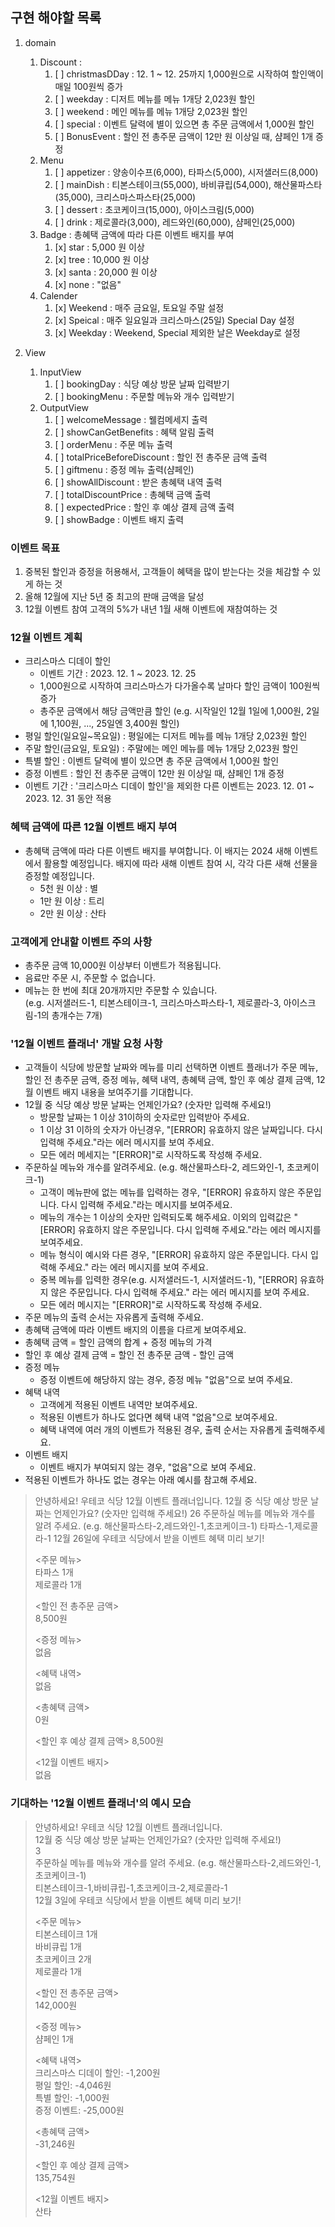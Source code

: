 ## 구현 해야할 목록
1. domain
   1. Discount : 
      1. [ ] christmasDDay : 12. 1 ~ 12. 25까지 1,000원으로 시작하여 할인액이 매일 100원씩 증가
      2. [ ] weekday : 디저트 메뉴를 메뉴 1개당 2,023원 할인
      3. [ ] weekend : 메인 메뉴를 메뉴 1개당 2,023원 할인
      4. [ ] special : 이벤트 달력에 별이 있으면 총 주문 금액에서 1,000원 할인
      5. [ ] BonusEvent : 할인 전 총주문 금액이 12만 원 이상일 때, 샴페인 1개 증정
   2. Menu
      1. [ ] appetizer : 양송이수프(6,000), 타파스(5,000), 시저샐러드(8,000)
      2. [ ] mainDish : 티본스테이크(55,000), 바비큐립(54,000), 해산물파스타(35,000), 크리스마스파스타(25,000)
      3. [ ] dessert : 초코케이크(15,000), 아이스크림(5,000)
      4. [ ] drink : 제로콜라(3,000), 레드와인(60,000), 샴페인(25,000)
   3. Badge : 총혜택 금액에 따라 다른 이벤트 배지를 부여
      1. [x] star : 5,000 원 이상
      2. [x] tree : 10,000 원 이상
      3. [x] santa : 20,000 원 이상
      4. [x] none : "없음"
   4. Calender
      1. [x] Weekend : 매주 금요일, 토요일 주말 설정
      2. [x] Speical : 매주 일요일과 크리스마스(25일) Special Day 설정
      3. [x] Weekday : Weekend, Special 제외한 날은 Weekday로 설정

2. View
   1. InputView
      1. [ ] bookingDay : 식당 예상 방문 날짜 입력받기
      2. [ ] bookingMenu : 주문할 메뉴와 개수 입력받기
   2. OutputView
      1. [ ] welcomeMessage : 웰컴메세지 출력 
      2. [ ] showCanGetBenefits : 혜택 알림 출력
      4. [ ] orderMenu : 주문 메뉴 출력
      5. [ ] totalPriceBeforeDiscount : 할인 전 총주문 금액 출력
      6. [ ] giftmenu : 증정 메뉴 출력(샴페인)
      7. [ ] showAllDiscount : 받은 총혜택 내역 출력
      8. [ ] totalDiscountPrice : 총혜택 금액 출력
      9. [ ] expectedPrice : 할인 후 예상 결제 금액 출력
      10. [ ] showBadge : 이벤트 배지 출력


### 이벤트 목표
1. 중복된 할인과 증정을 허용해서, 고객들이 혜택을 많이 받는다는 것을 체감할 수 있게 하는 것
2. 올해 12월에 지난 5년 중 최고의 판매 금액을 달성
3. 12월 이벤트 참여 고객의 5%가 내년 1월 새해 이벤트에 재참여하는 것

### 12월 이벤트 계획
- 크리스마스 디데이 할인
  - 이벤트 기간 : 2023. 12. 1 ~ 2023. 12. 25
  - 1,000원으로 시작하여 크리스마스가 다가올수록 날마다 할인 금액이 100원씩 증가
  - 총주문 금액에서 해당 금액만큼 할인
  (e.g. 시작일인 12월 1일에 1,000원, 2일에 1,100원, ..., 25일엔 3,400원 할인)
- 평일 할인(일요일~목요일) : 평일에는 디저트 메뉴를 메뉴 1개당 2,023원 할인
- 주말 할인(금요일, 토요일) : 주말에는 메인 메뉴를 메뉴 1개당 2,023원 할인
- 특별 할인 : 이벤트 달력에 별이 있으면 총 주문 금액에서 1,000원 할인
- 증정 이벤트 : 할인 전 총주문 금액이 12만 원 이상일 때, 샴페인 1개 증정
- 이벤트 기간 : '크리스마스 디데이 할인'을 제외한 다른 이벤트는 2023. 12. 01 ~ 2023. 12. 31 동안 적용

### 혜택 금액에 따른 12월 이벤트 배지 부여
- 총혜택 금액에 따라 다른 이벤트 배지를 부여합니다. 이 배지는 2024 새해 이벤트에서 활용할 예정입니다.
배지에 따라 새해 이벤트 참여 시, 각각 다른 새해 선물을 증정할 예정입니다.
  - 5천 원 이상 : 별
  - 1만 원 이상 : 트리
  - 2만 원 이상 : 산타

### 고객에게 안내할 이벤트 주의 사항
- 총주문 금액 10,000원 이상부터 이밴트가 적용됩니다.
- 음료만 주문 시, 주문할 수 없습니다.
- 메뉴는 한 번에 최대 20개까지만 주문할 수 있습니다.</br>
  (e.g. 시저샐러드-1, 티본스테이크-1, 크리스마스파스타-1, 제로콜라-3, 아이스크림-1의 총개수는 7개)

### '12월 이벤트 플래너' 개발 요청 사항
- 고객들이 식당에 방문할 날짜와 메뉴를 미리 선택하면 이벤트 플래너가 주문 메뉴, 할인 전 총주문 금액,
증정 메뉴, 혜택 내역, 총혜택 금액, 할인 후 예상 결제 금액, 12월 이벤트 배지 내용을 보여주기를 기대합니다.
- 12월 중 식당 예상 방문 날짜는 언제인가요? (숫자만 입력해 주세요!)
  - 방문할 날짜는 1 이상 31이하의 숫자로만 입력받아 주세요.
  - 1 이상 31 이하의 숫자가 아닌경우, "[ERROR] 유효하지 않은 날짜입니다. 다시 입력해 주세요."라는 에러 메시지를 보여 주세요.
  - 모든 에러 메세지는 "[ERROR]"로 시작하도록 작성해 주세요.
- 주문하실 메뉴와 개수를 알려주세요. (e.g. 해산물파스타-2, 레드와인-1, 초코케이크-1)
  - 고객이 메뉴판에 없는 메뉴를 입력하는 경우,
  "[ERROR] 유효하지 않은 주문입니다. 다시 입력해 주세요."라는 메시지를 보여주세요.
  - 메뉴의 개수는 1 이상의 숫자만 입력되도록 해주세요.
  이외의 입력값은 "[ERROR] 유효하지 않은 주문입니다. 다시 입력해 주세요."라는 에러 메시지를 보여주세요.
  - 메뉴 형식이 예시와 다른 경우,
  "[ERROR] 유효하지 않은 주문입니다. 다시 입력해 주세요." 라는 에러 메시지를 보여 주세요.
  - 중복 메뉴를 입력한 경우(e.g. 시저샐러드-1, 시저샐러드-1),
  "[ERROR] 유효하지 않은 주문입니다. 다시 입력해 주세요." 라는 에러 메시지를 보여 주세요.
  - 모든 에러 메시지는 "[ERROR]"로 시작하도록 작성해 주세요.
- 주문 메뉴의 출력 순서는 자유롭게 출력해 주세요.
- 총혜택 금액에 따라 이벤트 배지의 이름을 다르게 보여주세요.
- 총혜택 금액 = 할인 금액의 합계 + 증정 메뉴의 가격
- 할인 후 예상 결제 금액 = 할인 전 총주문 금액 - 할인 금액
- 증정 메뉴
  - 증정 이벤트에 해당하지 않는 경우, 증정 메뉴 "없음"으로 보여 주세요.
- 혜택 내역
  - 고객에게 적용된 이벤트 내역만 보여주세요.
  - 적용된 이벤트가 하나도 없다면 혜택 내역 "없음"으로 보여주세요.
  - 혜택 내역에 여러 개의 이벤트가 적용된 경우, 출력 순서는 자유롭게 출력해주세요.
- 이벤트 배지
  - 이벤트 배지가 부여되지 않는 경우, "없음"으로 보여 주세요.
- 적용된 이벤트가 하나도 없는 경우는 아래 예시를 참고해 주세요.

> 안녕하세요! 우테코 식당 12월 이벤트 플래너입니다.
12월 중 식당 예상 방문 날짜는 언제인가요? (숫자만 입력해 주세요!)
26
주문하실 메뉴를 메뉴와 개수를 알려 주세요. (e.g. 해산물파스타-2,레드와인-1,초코케이크-1)
타파스-1,제로콜라-1
12월 26일에 우테코 식당에서 받을 이벤트 혜택 미리 보기!
>
><주문 메뉴></br>
타파스 1개</br>
제로콜라 1개
>
><할인 전 총주문 금액></br>
>8,500원
>
><증정 메뉴></br>
>없음
>
><혜택 내역></br>
>없음
>
><총혜택 금액></br>
>0원
>
><할인 후 예상 결제 금액>
>8,500원
>
><12월 이벤트 배지></br>
없음

### 기대하는 '12월 이벤트 플래너'의 예시 모습
>
> 안녕하세요! 우테코 식당 12월 이벤트 플래너입니다.</br>
>12월 중 식당 예상 방문 날짜는 언제인가요? (숫자만 입력해 주세요!)</br>
>3</br>
>주문하실 메뉴를 메뉴와 개수를 알려 주세요. (e.g. 해산물파스타-2,레드와인-1,초코케이크-1)</br>
>티본스테이크-1,바비큐립-1,초코케이크-2,제로콜라-1</br>
>12월 3일에 우테코 식당에서 받을 이벤트 혜택 미리 보기!</br>
>
><주문 메뉴></br>
>티본스테이크 1개</br>
>바비큐립 1개</br>
>초코케이크 2개</br>
>제로콜라 1개</br>
>
><할인 전 총주문 금액></br>
>142,000원
>
><증정 메뉴></br>
>샴페인 1개
>
><혜택 내역></br>
>크리스마스 디데이 할인: -1,200원</br>
>평일 할인: -4,046원</br>
>특별 할인: -1,000원</br>
>증정 이벤트: -25,000원</br>
>
><총혜택 금액></br>
>-31,246원
>
><할인 후 예상 결제 금액></br>
>135,754원
>
><12월 이벤트 배지></br>
>산타
> 